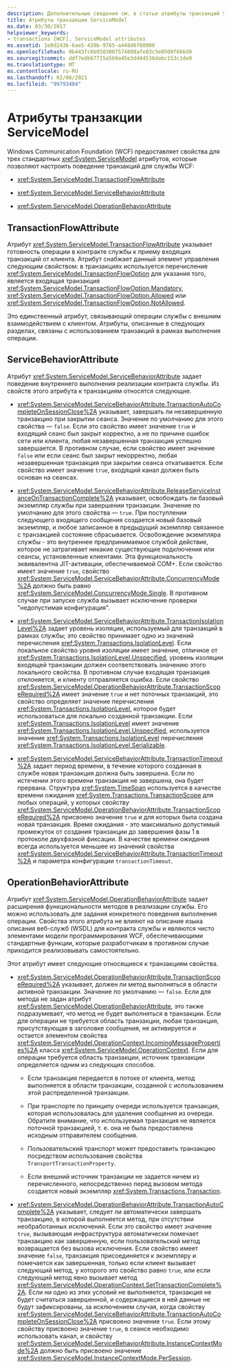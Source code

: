 ```yaml
---
description: Дополнительные сведения см. в статье атрибуты транзакций ServiceModel.
title: Атрибуты транзакции ServiceModel
ms.date: 03/30/2017
helpviewer_keywords:
- transactions [WCF], ServiceModel attributes
ms.assetid: 1e0d2436-6ae5-439b-9765-a448d6f60000
ms.openlocfilehash: 0b443fc6b9503007574608afe03c5e0508f666d9
ms.sourcegitcommit: ddf7edb67715a5b9a45e3dd44536dabc153c1de0
ms.translationtype: MT
ms.contentlocale: ru-RU
ms.lasthandoff: 02/06/2021
ms.locfileid: "99793484"
---
```

# <a name="servicemodel-transaction-attributes"></a>Атрибуты транзакции ServiceModel

Windows Communication Foundation (WCF) предоставляет свойства для трех стандартных <xref:System.ServiceModel> атрибутов, которые позволяют настроить поведение транзакций для службы WCF:

- <xref:System.ServiceModel.TransactionFlowAttribute>

- <xref:System.ServiceModel.ServiceBehaviorAttribute>

- <xref:System.ServiceModel.OperationBehaviorAttribute>

## <a name="transactionflowattribute"></a>TransactionFlowAttribute

Атрибут <xref:System.ServiceModel.TransactionFlowAttribute> указывает готовность операции в контракте службы к приему входящих транзакций от клиента. Атрибут снабжает данный элемент управления следующим свойством: в транзакциях используется перечисление <xref:System.ServiceModel.TransactionFlowOption> для указания того, является входящая транзакция <xref:System.ServiceModel.TransactionFlowOption.Mandatory>, <xref:System.ServiceModel.TransactionFlowOption.Allowed> или <xref:System.ServiceModel.TransactionFlowOption.NotAllowed>.

Это единственный атрибут, связывающий операции службы с внешним взаимодействием с клиентом. Атрибуты, описанные в следующих разделах, связаны с использованием транзакций в рамках выполнения операции.

## <a name="servicebehaviorattribute"></a>ServiceBehaviorAttribute

Атрибут <xref:System.ServiceModel.ServiceBehaviorAttribute> задает поведение внутреннего выполнения реализации контракта службы. Из свойств этого атрибута к транзакциям относятся следующие.

- <xref:System.ServiceModel.ServiceBehaviorAttribute.TransactionAutoCompleteOnSessionClose%2A> указывает, завершать ли незавершенную транзакцию при закрытии сеанса. Значение по умолчанию для этого свойства — `false`. Если это свойство имеет значение `true` и входящий сеанс был закрыт корректно, а не по причине ошибок сети или клиента, любая незавершенная транзакция успешно завершается. В противном случае, если свойство имеет значение `false` или если сеанс был закрыт некорректно, любая незавершенная транзакция при закрытии сеанса откатывается. Если свойство имеет значение `true`, входящий канал должен быть основан на сеансах.

- <xref:System.ServiceModel.ServiceBehaviorAttribute.ReleaseServiceInstanceOnTransactionComplete%2A> указывает, освобождать ли базовый экземпляр службы при завершении транзакции. Значение по умолчанию для этого свойства — `true`. При поступлении следующего входящего сообщения создается новый базовый экземпляр, и любое записанное в предыдущий экземпляр связанное с транзакцией состояние сбрасывается. Освобождение экземпляра службы - это внутреннее предпринимаемое службой действие, которое не затрагивает никакие существующие подключения или сеансы, установленные клиентами. Эта функциональность эквивалентна JIT-активации, обеспечиваемой COM+. Если свойство имеет значение `true`, свойство <xref:System.ServiceModel.ServiceBehaviorAttribute.ConcurrencyMode%2A> должно быть равно <xref:System.ServiceModel.ConcurrencyMode.Single>. В противном случае при запуске служба вызывает исключение проверки "недопустимая конфигурация".

- <xref:System.ServiceModel.ServiceBehaviorAttribute.TransactionIsolationLevel%2A> задает уровень изоляции, используемый для транзакций в рамках службы; это свойство принимает одно из значений перечисления <xref:System.Transactions.IsolationLevel>. Если локальное свойство уровня изоляции имеет значение, отличное от <xref:System.Transactions.IsolationLevel.Unspecified>, уровень изоляции входящей транзакции должен соответствовать значению этого локального свойства. В противном случае входящая транзакция отклоняется, и клиенту отправляется ошибка. Если свойство <xref:System.ServiceModel.OperationBehaviorAttribute.TransactionScopeRequired%2A> имеет значение `true` и нет поточных транзакций, это свойство определяет значение перечисления <xref:System.Transactions.IsolationLevel>, которое будет использоваться для локально созданной транзакции. Если <xref:System.Transactions.IsolationLevel> имеет значение <xref:System.Transactions.IsolationLevel.Unspecified>, используется значение <xref:System.Transactions.IsolationLevel> перечисления <xref:System.Transactions.IsolationLevel.Serializable>.

- <xref:System.ServiceModel.ServiceBehaviorAttribute.TransactionTimeout%2A> задает период времени, в течение которого созданная в службе новая транзакция должна быть завершена. Если по истечении этого времени транзакция не завершена, она будет прервана. Структура <xref:System.TimeSpan> используется в качестве времени ожидания <xref:System.Transactions.TransactionScope> для любых операций, у которых свойству <xref:System.ServiceModel.OperationBehaviorAttribute.TransactionScopeRequired%2A> присвоено значение `true` и для которых была создана новая транзакция. Время ожидания - это максимально допустимый промежуток от создания транзакции до завершения фазы 1 в протоколе двухфазной фиксации. В качестве времени ожидания всегда используется меньшее из значений свойства <xref:System.ServiceModel.ServiceBehaviorAttribute.TransactionTimeout%2A> и параметра конфигурации `transactionTimeout`.

## <a name="operationbehaviorattribute"></a>OperationBehaviorAttribute

Атрибут <xref:System.ServiceModel.OperationBehaviorAttribute> задает расширения функциональности методов в реализации службы. Его можно использовать для задания конкретного поведения выполнения операции. Свойства этого атрибута не влияют на описание языка описания веб-служб (WSDL) для контракта службы и являются чисто элементами модели программирования WCF, обеспечивающими стандартные функции, которые разработчикам в противном случае приходится реализовывать самостоятельно.

Этот атрибут имеет следующие относящиеся к транзакциям свойства.

- <xref:System.ServiceModel.OperationBehaviorAttribute.TransactionScopeRequired%2A> указывает, должен ли метод выполняться в области активной транзакции. Значение по умолчанию — `false`. Если для метода не задан атрибут <xref:System.ServiceModel.OperationBehaviorAttribute>, это также подразумевает, что метод не будет выполняться в транзакции. Если для операции не требуется область транзакции, любая транзакция, присутствующая в заголовке сообщения, не активируется и остается элементом свойства <xref:System.ServiceModel.OperationContext.IncomingMessageProperties%2A> класса <xref:System.ServiceModel.OperationContext>. Если для операции требуется область транзакции, источник транзакции определяется одним из следующих способов.

  - Если транзакция передается в потоке от клиента, метод выполняется в области транзакции, созданной с использованием этой распределенной транзакции.

  - При транспорте по принципу очереди используется транзакция, которая использовалась для удаления сообщения из очереди. Обратите внимание, что используемая транзакция не является поточной транзакцией, т. е. она не была предоставлена исходным отправителем сообщения.

  - Пользовательский транспорт может предоставить транзакцию посредством использования свойства `TransportTransactionProperty`.

  - Если внешний источник транзакции не задается ничем из перечисленного, непосредственно перед вызовом метода создается новый экземпляр <xref:System.Transactions.Transaction>.

- <xref:System.ServiceModel.OperationBehaviorAttribute.TransactionAutoComplete%2A> указывает, следует ли автоматически завершать транзакцию, в которой выполняется метод, при отсутствии необработанных исключений. Если это свойство имеет значение `true`, вызывающая инфраструктура автоматически помечает транзакцию как завершенную, если пользовательский метод возвращается без вызова исключения. Если свойство имеет значение `false`, транзакция присоединяется к экземпляру и помечается как завершенная, только если клиент вызывает следующий метод, у которого это свойство равно `true`, или если следующий метод явно вызывает метод <xref:System.ServiceModel.OperationContext.SetTransactionComplete%2A>. Если ни одно из этих условий не выполняется, транзакция не будет считаться завершенной, и содержащиеся в ней данные не будут зафиксированы, за исключением случая, когда свойству <xref:System.ServiceModel.ServiceBehaviorAttribute.TransactionAutoCompleteOnSessionClose%2A> присвоено значение `true`. Если этому свойству присвоено значение `true`, в сеансе необходимо использовать канал, и свойству <xref:System.ServiceModel.ServiceBehaviorAttribute.InstanceContextMode%2A> должно быть присвоено значение <xref:System.ServiceModel.InstanceContextMode.PerSession>.
